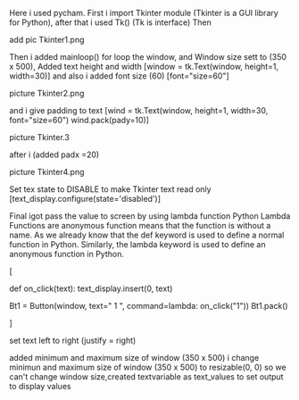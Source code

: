 Here i used pycham.
First i import Tkinter module (Tkinter is a GUI library for Python),
after that i used Tk() (Tk is interface) Then 

add pic Tkinter1.png

Then i added mainloop() for loop the window,
and Window size sett to (350 x 500), Added text height and width [window = tk.Text(window, height=1, width=30)]
and also i added font size (60) [font="size=60"]

picture Tkinter2.png

and i give padding to text 
[wind = tk.Text(window, height=1, width=30, font="size=60")
wind.pack(pady=10)]

picture Tkinter.3

after i (added padx =20)

picture Tkinter4.png

Set tex state to DISABLE to make Tkinter text read only
[text_display.configure(state='disabled')]

Final igot pass the value to screen by using lambda function
Python Lambda Functions are anonymous function means that the function is
 without a name. As we already know that the def keyword is used to define
 a normal function in Python. Similarly, the lambda keyword is used to 
define an anonymous function in Python.

[

def on_click(text):
    text_display.insert(0, text)


Bt1 = Button(window, text=" 1 ", command=lambda: on_click("1"))
Bt1.pack()

]

set text left to right (justify = right)

added minimum and maximum size of window (350 x 500)
i change minimun and maximum size of window (350 x 500) to resizable(0, 0) so we 
can't change window size,created textvariable as text_values to set output to display values











